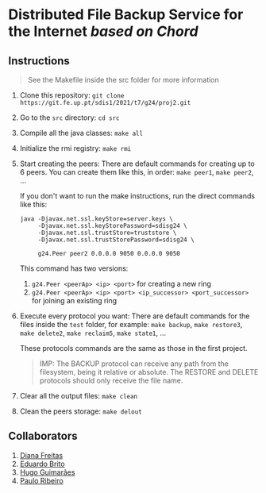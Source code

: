 # Distributed File Backup Service for the Internet *based on Chord*

## Instructions 

> See the Makefile inside the src folder for more information

1. Clone this repository:
   `git clone https://git.fe.up.pt/sdis1/2021/t7/g24/proj2.git`

2. Go to the `src` directory:
   `cd src`

3. Compile all the java classes:
   `make all`

4. Initialize the rmi registry:
   `make rmi`

5. Start creating the peers:
   There are default commands for creating up to 6 peers. You can create them like this, in order:
   `make peer1`, `make peer2`, ...

   If you don't want to run the make instructions, run the direct commands like this:
   ```
   java -Djavax.net.ssl.keyStore=server.keys \
        -Djavax.net.ssl.keyStorePassword=sdisg24 \
        -Djavax.net.ssl.trustStore=truststore \
        -Djavax.net.ssl.trustStorePassword=sdisg24 \

        g24.Peer peer2 0.0.0.0 9050 0.0.0.0 9050
   ```

   This command has two versions:
   1. `g24.Peer <peerAp> <ip> <port>` for creating a new ring
   2. `g24.Peer <peerAp> <ip> <port> <ip_successor> <port_successor>` for joining an existing ring

6. Execute every protocol you want:
   There are default commands for the files inside the `test` folder, for example:
   `make backup`, `make restore3`, `make delete2`, `make reclaim5`, `make state1`, ...

    These protocols commands are the same as those in the first project.
    
    > IMP: 
    > The BACKUP protocol can receive any path from the filesystem, being it relative or absolute.
    > The RESTORE and DELETE protocols should only receive the file name.

7. Clear all the output files:
   `make clean`

8. Clean the peers storage:
   `make delout`

## Collaborators
1. [Diana Freitas](https://github.com/dianaamfr)
2. [Eduardo Brito](https://github.com/edurbrito)
3. [Hugo Guimarães](https://github.com/Hugomguima)
3. [Paulo Ribeiro](https://github.com/paulinho-16)